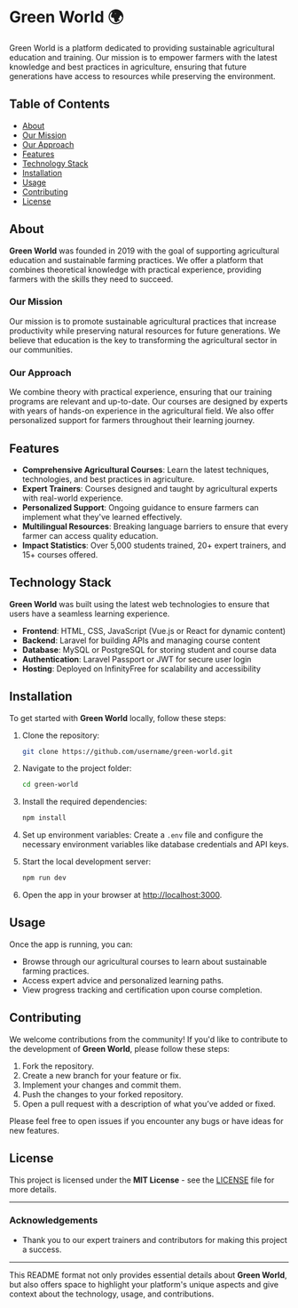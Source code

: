 # Green World 🌍

Green World is a platform dedicated to providing sustainable agricultural education and training. Our mission is to empower farmers with the latest knowledge and best practices in agriculture, ensuring that future generations have access to resources while preserving the environment.

## Table of Contents

-   [About](#about)
-   [Our Mission](#our-mission)
-   [Our Approach](#our-approach)
-   [Features](#features)
-   [Technology Stack](#technology-stack)
-   [Installation](#installation)
-   [Usage](#usage)
-   [Contributing](#contributing)
-   [License](#license)

## About

**Green World** was founded in 2019 with the goal of supporting agricultural education and sustainable farming practices. We offer a platform that combines theoretical knowledge with practical experience, providing farmers with the skills they need to succeed.

### Our Mission

Our mission is to promote sustainable agricultural practices that increase productivity while preserving natural resources for future generations. We believe that education is the key to transforming the agricultural sector in our communities.

### Our Approach

We combine theory with practical experience, ensuring that our training programs are relevant and up-to-date. Our courses are designed by experts with years of hands-on experience in the agricultural field. We also offer personalized support for farmers throughout their learning journey.

## Features

-   **Comprehensive Agricultural Courses**: Learn the latest techniques, technologies, and best practices in agriculture.
-   **Expert Trainers**: Courses designed and taught by agricultural experts with real-world experience.
-   **Personalized Support**: Ongoing guidance to ensure farmers can implement what they've learned effectively.
-   **Multilingual Resources**: Breaking language barriers to ensure that every farmer can access quality education.
-   **Impact Statistics**: Over 5,000 students trained, 20+ expert trainers, and 15+ courses offered.

## Technology Stack

**Green World** was built using the latest web technologies to ensure that users have a seamless learning experience.

-   **Frontend**: HTML, CSS, JavaScript (Vue.js or React for dynamic content)
-   **Backend**: Laravel for building APIs and managing course content
-   **Database**: MySQL or PostgreSQL for storing student and course data
-   **Authentication**: Laravel Passport or JWT for secure user login
-   **Hosting**: Deployed on InfinityFree for scalability and accessibility

## Installation

To get started with **Green World** locally, follow these steps:

1. Clone the repository:

    ```bash
    git clone https://github.com/username/green-world.git
    ```

2. Navigate to the project folder:

    ```bash
    cd green-world
    ```

3. Install the required dependencies:

    ```bash
    npm install
    ```

4. Set up environment variables:
   Create a `.env` file and configure the necessary environment variables like database credentials and API keys.

5. Start the local development server:

    ```bash
    npm run dev
    ```

6. Open the app in your browser at [http://localhost:3000](http://localhost:3000).

## Usage

Once the app is running, you can:

-   Browse through our agricultural courses to learn about sustainable farming practices.
-   Access expert advice and personalized learning paths.
-   View progress tracking and certification upon course completion.

## Contributing

We welcome contributions from the community! If you'd like to contribute to the development of **Green World**, please follow these steps:

1. Fork the repository.
2. Create a new branch for your feature or fix.
3. Implement your changes and commit them.
4. Push the changes to your forked repository.
5. Open a pull request with a description of what you’ve added or fixed.

Please feel free to open issues if you encounter any bugs or have ideas for new features.

## License

This project is licensed under the **MIT License** - see the [LICENSE](LICENSE) file for more details.

---

### Acknowledgements

-   Thank you to our expert trainers and contributors for making this project a success.

---

This README format not only provides essential details about **Green World**, but also offers space to highlight your platform's unique aspects and give context about the technology, usage, and contributions.
